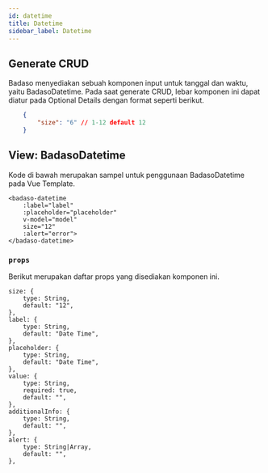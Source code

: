 ```yaml
---
id: datetime
title: Datetime
sidebar_label: Datetime
---
```


## Generate CRUD

Badaso menyediakan sebuah komponen input untuk tanggal dan waktu, yaitu BadasoDatetime. Pada saat generate CRUD, lebar komponen ini dapat diatur pada Optional Details dengan format seperti berikut.
<!--DOCUSAURUS_CODE_TABS-->
<!--JSON-->
```JSON
    {
        "size": "6" // 1-12 default 12
    }
```
<!--END_DOCUSAURUS_CODE_TABS-->

## View: BadasoDatetime

Kode di bawah merupakan sampel untuk penggunaan BadasoDatetime pada Vue Template.

<!--DOCUSAURUS_CODE_TABS-->
<!--Vue-->
```vue
<badaso-datetime
    :label="label"
    :placeholder="placeholder"
    v-model="model"
    size="12"
    :alert="error">
</badaso-datetime>
```
<!--END_DOCUSAURUS_CODE_TABS-->

### `props`

Berikut merupakan daftar props yang disediakan komponen ini.

```
size: {
    type: String,
    default: "12",
},
label: {
    type: String,
    default: "Date Time",
},
placeholder: {
    type: String,
    default: "Date Time",
},
value: {
    type: String,
    required: true,
    default: "",
},
additionalInfo: {
    type: String,
    default: "",
},
alert: {
    type: String|Array,
    default: "",
},
```
